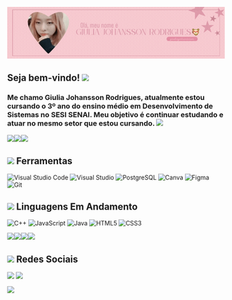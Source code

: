 ![Header](./Header.gif)
## Seja bem-vindo! <img src = "https://pixeloving.neocities.org/emoticons/sparkles/tumblr_inline_qicks5qRqQ1xq96li_500.gif" widht = 20px/>
### Me chamo Giulia Johansson Rodrigues, atualmente estou cursando o 3º ano do ensino médio em Desenvolvimento de Sistemas no SESI SENAI. Meu objetivo é continuar estudando e atuar no mesmo setor que estou cursando. <img src = "https://pixels.crd.co/assets/images/gallery39/fbb03029.gif?v=2942f085" widht = 20px/>

<img src = "https://gifcity.carrd.co/assets/images/gallery40/c642682d.gif?v=d55ea43d" widht = 20px/><img src = "https://gifcity.carrd.co/assets/images/gallery40/c642682d.gif?v=d55ea43d" widht = 20px/><img src = "https://gifcity.carrd.co/assets/images/gallery40/c642682d.gif?v=d55ea43d" widht = 20px/>

## <img src = "https://pixels.crd.co/assets/images/gallery55/ff6545f9.gif?v=2942f085" widht = 23px/> Ferramentas
![Visual Studio Code](https://img.shields.io/badge/Visual%20Studio%20Code-0078d7.svg?style=for-the-badge&logo=visual-studio-code&logoColor=white)
![Visual Studio](https://img.shields.io/badge/Visual%20Studio-5C2D91.svg?style=for-the-badge&logo=visual-studio&logoColor=white)
![PostgreSQL](https://img.shields.io/badge/PostgreSQL-316192?style=for-the-badge&logo=postgresql&logoColor=white)
![Canva](https://img.shields.io/badge/Canva-%2300C4CC.svg?&style=for-the-badge&logo=Canva&logoColor=white)
![Figma](https://img.shields.io/badge/Figma-F24E1E?style=for-the-badge&logo=figma&logoColor=white)
![Git](https://img.shields.io/badge/git-%23F05033.svg?style=for-the-badge&logo=git&logoColor=white)

## <img src="https://pixels.crd.co/assets/images/gallery65/b1f27c2c.gif?v=2942f085" width = 23px/> **Linguagens Em Andamento**
![C++](https://img.shields.io/badge/c++-%2300599C.svg?style=for-the-badge&logo=c%2B%2B&logoColor=white)
![JavaScript](https://img.shields.io/badge/javascript-%23323330.svg?style=for-the-badge&logo=javascript&logoColor=%23F7DF1E)
![Java](https://img.shields.io/badge/java-%23ED8B00.svg?style=for-the-badge&logo=openjdk&logoColor=white)
![HTML5](https://img.shields.io/badge/html5-%23E34F26.svg?style=for-the-badge&logo=html5&logoColor=white)
![CSS3](https://img.shields.io/badge/css3-%231572B6.svg?style=for-the-badge&logo=css3&logoColor=white)


<img src = "https://www.vectorlogo.zone/logos/figma/figma-icon.svg" widht = 50px/><img src = "https://www.vectorlogo.zone/logos/postgresql/postgresql-icon.svg" widht = 50px/><img src = "https://www.vectorlogo.zone/logos/sqlite/sqlite-icon.svg" widht = 50px/><img src = "https://www.vectorlogo.zone/logos/canva/canva-icon.svg" widht = 50px/>

## <img src = "https://pixels.crd.co/assets/images/gallery04/efbea75d.gif?v=2942f085" width = 23px/> Redes Sociais
<a href="https://www.linkedin.com/in/giulia-johansson-rodrigues-8b9972308/" target="_blank" style="text-decoration: none;"> <img src= "https://img.shields.io/badge/LinkedIn-0077B5?style=for-the-badge&logo=linkedin&logoColor=white"></a>
<a href="https://pt.duolingo.com/profile/hanniphamzinha" target="_blank" style="text-decoration: none;"> <img src= "https://img.shields.io/badge/Duolingo-58CC02?style=for-the-badge&logo=Duolingo&logoColor=white"></a>

[![](https://visitcount.itsvg.in/api?id=giuliajohansson&icon=0&color=1)](https://visitcount.itsvg.in)